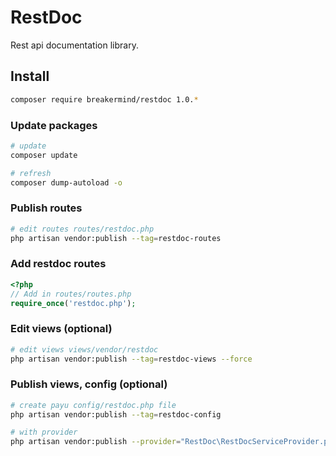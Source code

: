 # RestDoc
Rest api documentation library.

## Install
```sh
composer require breakermind/restdoc 1.0.*
```

### Update packages
```sh
# update
composer update

# refresh
composer dump-autoload -o
```

### Publish routes
```sh
# edit routes routes/restdoc.php
php artisan vendor:publish --tag=restdoc-routes
```

### Add restdoc routes
```php
<?php
// Add in routes/routes.php
require_once('restdoc.php');
```

### Edit views (optional)
```sh
# edit views views/vendor/restdoc
php artisan vendor:publish --tag=restdoc-views --force
```

### Publish views, config (optional)
```sh
# create payu config/restdoc.php file
php artisan vendor:publish --tag=restdoc-config

# with provider
php artisan vendor:publish --provider="RestDoc\RestDocServiceProvider.php" --tag=restdoc-config
```